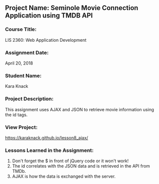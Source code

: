 ## Project Name:  Seminole Movie Connection Application using TMDB API

### Course Title:
LIS 2360:  Web Application Development

### Assignment Date:  
April 20, 2018

### Student Name:  
Kara Knack

### Project Description:
This assignment uses AJAX and JSON to retrieve movie information using the id tags.

### View Project:
https://karaknack.github.io/lesson8_ajax/ 

### Lessons Learned in the Assignment:
1. Don't forget the $ in front of jQuery code or it won't work!
2. The id correlates with the JSON data and is retrieved in the API from TMDb.
3. AJAX is how the data is exchanged with the server.
